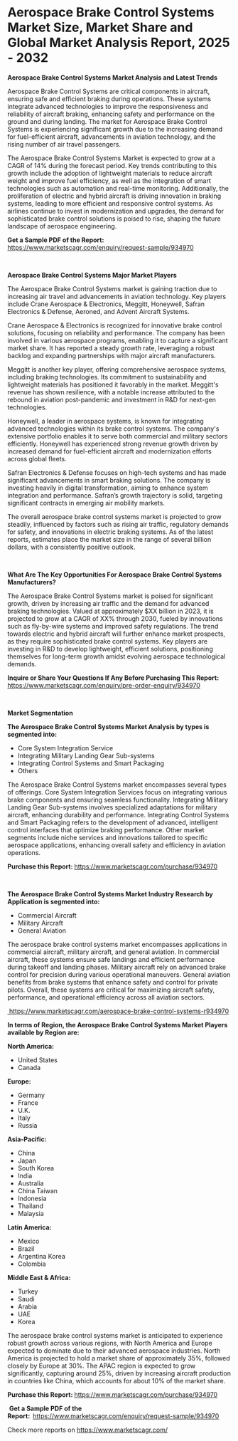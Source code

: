 <p><h1>Aerospace Brake Control Systems Market Size, Market Share and Global Market Analysis Report, 2025 - 2032</h1></p><p><strong>Aerospace Brake Control Systems Market Analysis and Latest Trends</strong></p>
<p><p>Aerospace Brake Control Systems are critical components in aircraft, ensuring safe and efficient braking during operations. These systems integrate advanced technologies to improve the responsiveness and reliability of aircraft braking, enhancing safety and performance on the ground and during landing. The market for Aerospace Brake Control Systems is experiencing significant growth due to the increasing demand for fuel-efficient aircraft, advancements in aviation technology, and the rising number of air travel passengers.</p><p>The Aerospace Brake Control Systems Market is expected to grow at a CAGR of 14% during the forecast period. Key trends contributing to this growth include the adoption of lightweight materials to reduce aircraft weight and improve fuel efficiency, as well as the integration of smart technologies such as automation and real-time monitoring. Additionally, the proliferation of electric and hybrid aircraft is driving innovation in braking systems, leading to more efficient and responsive control systems. As airlines continue to invest in modernization and upgrades, the demand for sophisticated brake control solutions is poised to rise, shaping the future landscape of aerospace engineering.</p></p>
<p><strong>Get a Sample PDF of the Report:&nbsp;</strong> <a href="https://www.marketscagr.com/enquiry/request-sample/934970?utm_campaign=3217&utm_medium=2&utm_source=Github&utm_content=ia&utm_term=07032025&utm_id=aerospace-brake-control-systems">https://www.marketscagr.com/enquiry/request-sample/934970</a></p>
<p>&nbsp;</p>
<p><strong>Aerospace Brake Control Systems Major Market Players</strong></p>
<p><p>The Aerospace Brake Control Systems market is gaining traction due to increasing air travel and advancements in aviation technology. Key players include Crane Aerospace & Electronics, Meggitt, Honeywell, Safran Electronics & Defense, Aeroned, and Advent Aircraft Systems. </p><p>Crane Aerospace & Electronics is recognized for innovative brake control solutions, focusing on reliability and performance. The company has been involved in various aerospace programs, enabling it to capture a significant market share. It has reported a steady growth rate, leveraging a robust backlog and expanding partnerships with major aircraft manufacturers.</p><p>Meggitt is another key player, offering comprehensive aerospace systems, including braking technologies. Its commitment to sustainability and lightweight materials has positioned it favorably in the market. Meggitt's revenue has shown resilience, with a notable increase attributed to the rebound in aviation post-pandemic and investment in R&D for next-gen technologies.</p><p>Honeywell, a leader in aerospace systems, is known for integrating advanced technologies within its brake control systems. The company's extensive portfolio enables it to serve both commercial and military sectors efficiently. Honeywell has experienced strong revenue growth driven by increased demand for fuel-efficient aircraft and modernization efforts across global fleets.</p><p>Safran Electronics & Defense focuses on high-tech systems and has made significant advancements in smart braking solutions. The company is investing heavily in digital transformation, aiming to enhance system integration and performance. Safran’s growth trajectory is solid, targeting significant contracts in emerging air mobility markets.</p><p>The overall aerospace brake control systems market is projected to grow steadily, influenced by factors such as rising air traffic, regulatory demands for safety, and innovations in electric braking systems. As of the latest reports, estimates place the market size in the range of several billion dollars, with a consistently positive outlook.</p></p>
<p>&nbsp;</p>
<p><strong>What Are The Key Opportunities For Aerospace Brake Control Systems Manufacturers?</strong></p>
<p><p>The Aerospace Brake Control Systems market is poised for significant growth, driven by increasing air traffic and the demand for advanced braking technologies. Valued at approximately $XX billion in 2023, it is projected to grow at a CAGR of XX% through 2030, fueled by innovations such as fly-by-wire systems and improved safety regulations. The trend towards electric and hybrid aircraft will further enhance market prospects, as they require sophisticated brake control systems. Key players are investing in R&D to develop lightweight, efficient solutions, positioning themselves for long-term growth amidst evolving aerospace technological demands.</p></p>
<p><strong>Inquire or Share Your Questions If Any Before Purchasing This Report:</strong> <a href="https://www.marketscagr.com/enquiry/pre-order-enquiry/934970?utm_campaign=3217&utm_medium=2&utm_source=Github&utm_content=ia&utm_term=07032025&utm_id=aerospace-brake-control-systems">https://www.marketscagr.com/enquiry/pre-order-enquiry/934970</a></p>
<p>&nbsp;</p>
<p><strong>Market Segmentation</strong></p>
<p><strong>The Aerospace Brake Control Systems Market Analysis by types is segmented into:</strong></p>
<p><ul><li>Core System Integration Service</li><li>Integrating Military Landing Gear Sub-systems</li><li>Integrating Control Systems and Smart Packaging</li><li>Others</li></ul></p>
<p><p>The Aerospace Brake Control Systems market encompasses several types of offerings. Core System Integration Services focus on integrating various brake components and ensuring seamless functionality. Integrating Military Landing Gear Sub-systems involves specialized adaptations for military aircraft, enhancing durability and performance. Integrating Control Systems and Smart Packaging refers to the development of advanced, intelligent control interfaces that optimize braking performance. Other market segments include niche services and innovations tailored to specific aerospace applications, enhancing overall safety and efficiency in aviation operations.</p></p>
<p><strong>Purchase this Report:&nbsp;</strong><a href="https://www.marketscagr.com/purchase/934970?utm_campaign=3217&utm_medium=2&utm_source=Github&utm_content=ia&utm_term=07032025&utm_id=aerospace-brake-control-systems">https://www.marketscagr.com/purchase/934970</a></p>
<p>&nbsp;</p>
<p><strong>The Aerospace Brake Control Systems Market Industry Research by Application is segmented into:</strong></p>
<p><ul><li>Commercial Aircraft</li><li>Military Aircraft</li><li>General Aviation</li></ul></p>
<p><p>The aerospace brake control systems market encompasses applications in commercial aircraft, military aircraft, and general aviation. In commercial aircraft, these systems ensure safe landings and efficient performance during takeoff and landing phases. Military aircraft rely on advanced brake control for precision during various operational maneuvers. General aviation benefits from brake systems that enhance safety and control for private pilots. Overall, these systems are critical for maximizing aircraft safety, performance, and operational efficiency across all aviation sectors.</p></p>
<p><a href="https://www.marketscagr.com/aerospace-brake-control-systems-r934970?utm_campaign=3217&utm_medium=2&utm_source=Github&utm_content=ia&utm_term=07032025&utm_id=aerospace-brake-control-systems">&nbsp;https://www.marketscagr.com/aerospace-brake-control-systems-r934970</a></p>
<p><strong>In terms of Region, the Aerospace Brake Control Systems Market Players available by Region are:</strong></p>
<p>
    <p> <strong> North America: </strong>
        <ul>
            <li>United States</li>
            <li>Canada</li>
        </ul>
        </p> 
    <p> <strong> Europe: </strong>
        <ul>
            <li>Germany</li>
            <li>France</li>
            <li>U.K.</li>
            <li>Italy</li>
            <li>Russia</li>
        </ul>
        </p> 
    <p> <strong> Asia-Pacific: </strong>
        <ul>
            <li>China</li>
            <li>Japan</li>
            <li>South Korea</li>
            <li>India</li>
            <li>Australia</li>
            <li>China Taiwan</li>
            <li>Indonesia</li>
            <li>Thailand</li>
            <li>Malaysia</li>
        </ul>
        </p> 
    <p> <strong> Latin America: </strong>
        <ul>
            <li>Mexico</li>
            <li>Brazil</li>
            <li>Argentina Korea</li>
            <li>Colombia</li>
        </ul>
        </p> 
    <p> <strong> Middle East & Africa: </strong>
        <ul>
            <li>Turkey</li>
            <li>Saudi</li>
            <li>Arabia</li>
            <li>UAE</li>
            <li>Korea</li>
        </ul>
    </p>
    </p>
<p><p>The aerospace brake control systems market is anticipated to experience robust growth across various regions, with North America and Europe expected to dominate due to their advanced aerospace industries. North America is projected to hold a market share of approximately 35%, followed closely by Europe at 30%. The APAC region is expected to grow significantly, capturing around 25%, driven by increasing aircraft production in countries like China, which accounts for about 10% of the market share.</p></p>
<p><strong>Purchase this Report: </strong><a href="https://www.marketscagr.com/purchase/934970?utm_campaign=3217&utm_medium=2&utm_source=Github&utm_content=ia&utm_term=07032025&utm_id=aerospace-brake-control-systems">https://www.marketscagr.com/purchase/934970</a></p>
<p>&nbsp;<strong>Get a Sample PDF of the Report:&nbsp;&nbsp;</strong><a href="https://www.marketscagr.com/enquiry/request-sample/934970?utm_campaign=3217&utm_medium=2&utm_source=Github&utm_content=ia&utm_term=07032025&utm_id=aerospace-brake-control-systems">https://www.marketscagr.com/enquiry/request-sample/934970</a></p>
<p><strong></strong></p>
<p>Check more reports on <a href="https://www.marketscagr.com/?utm_campaign=3217&utm_medium=2&utm_source=Github&utm_content=ia&utm_term=07032025&utm_id=aerospace-brake-control-systems">https://www.marketscagr.com/</a></p>